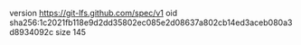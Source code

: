 version https://git-lfs.github.com/spec/v1
oid sha256:1c2021fb118e9d2dd35802ec085e2d08637a802cb14ed3aceb080a3d8934092c
size 145
